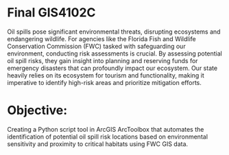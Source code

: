 # Final GIS4102C
Oil spills pose significant environmental threats, disrupting ecosystems and endangering
wildlife. For agencies like the Florida Fish and Wildlife Conservation Commission (FWC)
tasked with safeguarding our environment, conducting risk assessments is crucial. By assessing
potential oil spill risks, they gain insight into planning and reserving funds for emergency
disasters that can profoundly impact our ecosystem. Our state heavily relies on its ecosystem for
tourism and functionality, making it imperative to identify high-risk areas and prioritize
mitigation efforts.

# Objective: 
Creating a Python script tool in ArcGIS ArcToolbox that automates the identification of potential
oil spill risk locations based on environmental sensitivity and proximity to critical habitats using
FWC GIS data.
